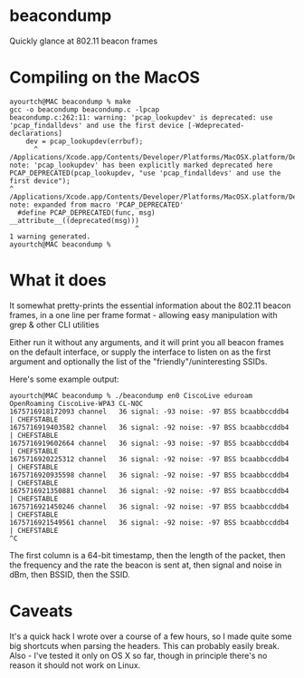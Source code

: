 # beacondump
Quickly glance at 802.11 beacon frames

# Compiling on the MacOS

	ayourtch@MAC beacondump % make
	gcc -o beacondump beacondump.c -lpcap
	beacondump.c:262:11: warning: 'pcap_lookupdev' is deprecated: use 'pcap_findalldevs' and use the first device [-Wdeprecated-declarations]
	    dev = pcap_lookupdev(errbuf);
		  ^
	/Applications/Xcode.app/Contents/Developer/Platforms/MacOSX.platform/Developer/SDKs/MacOSX.sdk/usr/include/pcap/pcap.h:398:1: note: 'pcap_lookupdev' has been explicitly marked deprecated here
	PCAP_DEPRECATED(pcap_lookupdev, "use 'pcap_findalldevs' and use the first device");
	^
	/Applications/Xcode.app/Contents/Developer/Platforms/MacOSX.platform/Developer/SDKs/MacOSX.sdk/usr/include/pcap/funcattrs.h:293:53: note: expanded from macro 'PCAP_DEPRECATED'
	  #define PCAP_DEPRECATED(func, msg)    __attribute__((deprecated(msg)))
							       ^
	1 warning generated.
	ayourtch@MAC beacondump % 


# What it does

It somewhat pretty-prints the essential information about the 802.11 beacon frames,
in a one line per frame format - allowing easy manipulation with grep & other CLI utilities

Either run it without any arguments, and it will print you all beacon frames on the default interface,
or supply the interface to listen on as the first argument and optionally the list of the "friendly"/uninteresting SSIDs.

Here's some example output:

    ayourtch@MAC beacondump % ./beacondump en0 CiscoLive eduroam OpenRoaming CiscoLive-WPA3 CL-NOC
    1675716918172093 channel   36 signal: -93 noise: -97 BSS bcaabbccddb4 | CHEFSTABLE
    1675716919403582 channel   36 signal: -92 noise: -97 BSS bcaabbccddb4 | CHEFSTABLE
    1675716919602664 channel   36 signal: -93 noise: -97 BSS bcaabbccddb4 | CHEFSTABLE
    1675716920225312 channel   36 signal: -92 noise: -97 BSS bcaabbccddb4 | CHEFSTABLE
    1675716920935598 channel   36 signal: -92 noise: -97 BSS bcaabbccddb4 | CHEFSTABLE
    1675716921350881 channel   36 signal: -92 noise: -97 BSS bcaabbccddb4 | CHEFSTABLE
    1675716921450246 channel   36 signal: -92 noise: -97 BSS bcaabbccddb4 | CHEFSTABLE
    1675716921549561 channel   36 signal: -92 noise: -97 BSS bcaabbccddb4 | CHEFSTABLE
    ^C

The first column is a 64-bit timestamp, then the length of the packet, then the frequency
and the rate the beacon is sent at, then signal and noise in dBm, then BSSID, then the SSID.

# Caveats

It's a quick hack I wrote over a course of a few hours, so I made quite some big shortcuts
when parsing the headers. This can probably easily break. Also - I've tested it only on OS X
so far, though in principle there's no reason it should not work on Linux.

